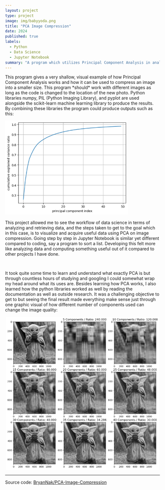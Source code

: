 ```yaml
---
layout: project
type: project
image: img/babyyoda.png
title: "PCA Image Compression"
date: 2024
published: true
labels:
  - Python
  - Data Science
  - Jupyter Notebook
summary: "A program which utilizes Principal Component Analysis in analyzing and converting an image into a compressed version of itself. This program was developed for my ICS 235 course."
---
```

<p>
This program gives a very shallow, visual example of how Principal Component Analysis works and how it can be used to compress an image into a smaller size. This program *should* work with different images as long as the code is changed to the location of the new photo. Python libraries numpy, PIL (Python Imaging Library), and pyplot are used alongside the scikit-learn machine learning library to produce the results. By combining these libraries the program could produce outputs such as this:
</p>

  <img class = "img-fluid" width="400" src = "../img/explainedVariance.png">

<p>
This project allowed me to see the workflow of data science in terms of analyzing and retrieving data, and the steps taken to get to the goal which in this case, is to visualize and acquire useful data using PCA on image compression. Going step by step in Jupyter Notebook is similar yet different compared to coding, say a program to sort a list. Developing this felt more like analyzing data and computing something useful out of it compared to other projects I have done.
</p>

<br>

It took quite some time to learn and understand what exactly PCA is but through countless hours of studying and googling I could somewhat wrap my head around what its uses are. Besides learning how PCA works, I also learned how the python libraries worked as well by reading the documentation as well as outside research. It was a challenging objective to get to but seeing the final result made everything make sense just through one graphic visual of how different number of components used can change the image quality:

<p align = "center">
<img class = "img-fluid" width= "500" src = "../img/compressedgraphic.png">
</p>
    
<hr>

Source code: <a href="https://github.com/BryanNak/PCA-Image-Compression"><i class="large github icon "></i>BryanNak/PCA-Image-Compression</a>
